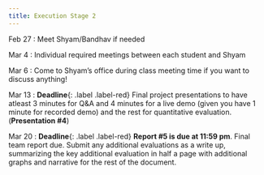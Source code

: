 ```yaml
---
title: Execution Stage 2
---
```


Feb 27
: Meet Shyam/Bandhav if needed

Mar 4
: Individual required meetings between each student and Shyam

Mar 6
: Come to Shyam’s office during class meeting time if you want to discuss anything!

Mar 13
: **Deadline**{: .label .label-red}  Final project presentations to have atleast 3 minutes for Q&A and 4 minutes for a live demo (given you have 1 minute for recorded demo) and the rest for quantitative evaluation. (**Presentation #4**)

Mar 20
: **Deadline**{: .label .label-red} **Report #5 is due at 11:59 pm**. Final team report due. Submit any additional evaluations as a write up, summarizing the key additional evaluation in half a page with additional graphs and narrative for the rest of the document.

<!-- Oct 7
: [Resizing Arrays](#)
  : [2.4](#), [2.5](#)

Oct 8
: **Lab**{: .label .label-purple } [Resizing Arrays](#)

Oct 9
: [Runtime Analysis](#)
  : [8.1](#), [8.2](#), [8.3](#), [8.4](#)
: **HW 2 due**{: .label .label-red } -->
